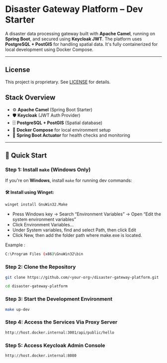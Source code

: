 # Disaster Gateway Platform – Dev Starter

A disaster data processing gateway built with **Apache Camel**, running on **Spring Boot**, and secured using **Keycloak JWT**. The platform uses **PostgreSQL + PostGIS** for handling spatial data. It's fully containerized for local development using Docker Compose.

---
## License

This project is proprietary. See [LICENSE](./LICENSE) for details.


##  Stack Overview

- ⚙️ **Apache Camel** (Spring Boot Starter)
- 🛡 **Keycloak** (JWT Auth Provider)
- 🗄 **PostgreSQL + PostGIS** (Spatial database)
- 🐳 **Docker Compose** for local environment setup
- 🧪 **Spring Boot Actuator** for health checks and monitoring

---

## 🚀 Quick Start

### Step 1: Install `make` (Windows Only)

If you're on **Windows**, install `make` for running dev commands:

#### 🛠 Install using Winget:

```bash
winget install GnuWin32.Make 
```
* Press Windows key → Search “Environment Variables” → Open “Edit the system environment variables”
* Click Environment Variables…
* Under System variables, find and select Path, then click Edit
* Click New, then add the folder path where make.exe is located.

Example : 
```bash
C:\Program Files (x86)\GnuWin32\bin
```

### Step 2: Clone the Repository
```bash
git clone https://github.com/<your-org>/disaster-gateway-platform.git
```
```bash
cd disaster-gateway-platform
```

### Step 3: Start the Development Environment
```bash
make up-dev 
```

### Step 4: Access the Services Via Proxy Server
```bash
http://host.docker.internal:3001/api/public/hello
```

### Step 5: Access Keycloak Admin Console
```bash
http://host.docker.internal:8080
```